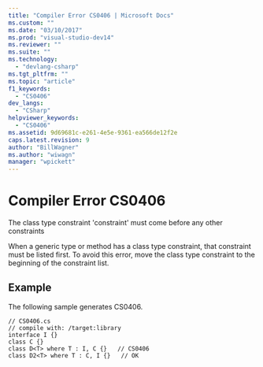 ```yaml
---
title: "Compiler Error CS0406 | Microsoft Docs"
ms.custom: ""
ms.date: "03/10/2017"
ms.prod: "visual-studio-dev14"
ms.reviewer: ""
ms.suite: ""
ms.technology: 
  - "devlang-csharp"
ms.tgt_pltfrm: ""
ms.topic: "article"
f1_keywords: 
  - "CS0406"
dev_langs: 
  - "CSharp"
helpviewer_keywords: 
  - "CS0406"
ms.assetid: 9d69681c-e261-4e5e-9361-ea566de12f2e
caps.latest.revision: 9
author: "BillWagner"
ms.author: "wiwagn"
manager: "wpickett"
---
```

# Compiler Error CS0406
The class type constraint 'constraint' must come before any other constraints  
  
 When a generic type or method has a class type constraint, that constraint must be listed first. To avoid this error, move the class type constraint to the beginning of the constraint list.  
  
## Example  
 The following sample generates CS0406.  
  
```  
// CS0406.cs  
// compile with: /target:library  
interface I {}  
class C {}  
class D<T> where T : I, C {}   // CS0406  
class D2<T> where T : C, I {}   // OK  
```